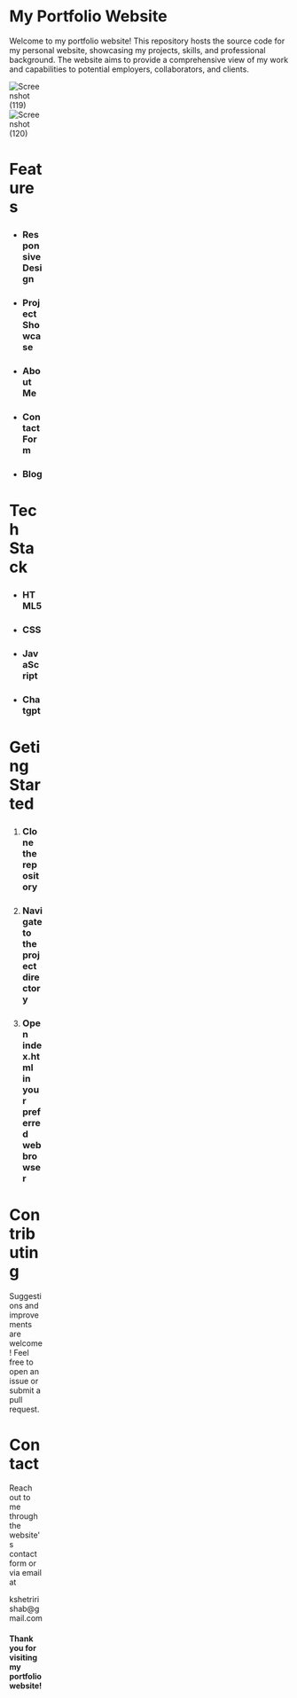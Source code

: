 <h1>My Portfolio Website</h1>
Welcome to my portfolio website! This repository hosts the source code for my personal website, showcasing my projects, skills, and professional background. The website aims to provide a comprehensive view of my work and capabilities to potential employers, collaborators, and clients.
<div style="width:60px ; height:60px">
  
![Screenshot (119)](https://github.com/Risabkshetri/Portfolio-website/assets/155343200/0401a539-9e0a-4bb9-aa72-db6f0888460a)
![Screenshot (120)](https://github.com/Risabkshetri/Portfolio-website/assets/155343200/0d41805b-f88a-4c4d-bfd4-b14fccc0b3da)

<h1>Features</h1>
<ul>
  <li><h3>Responsive Design</h3></li>
  <li><h3>Project Showcase</h3></li>
  <li><h3>About Me</h3></li>
  <li><h3>Contact Form</h3></li>
  <li><h3>Blog</h3></li>
</ul>
<h1>Tech Stack</h1>
<ul>
  <li><h3>HTML5</h3></li>
  <li><h3>CSS</h3></li>
  <li><h3>JavaScript</h3></li>
  <li><h3>Chatgpt</h3></li>
</ul>
<h1>Geting Started</h1>
<ol>
  <li><h3>Clone the repository</h3></li>
  <li><h3>Navigate to the project directory</h3></li>
  <li><h3>Open index.html in your preferred web browser</h3></li>
</ol>
<h1>Contributing</h1>
Suggestions and improvements are welcome! Feel free to open an issue or submit a pull request.
<h1>Contact</h1>
Reach out to me through the website's contact form or via email at 
<p> kshetririshab@gmail.com </p>
<h4>Thank you for visiting my portfolio website!</h4>
